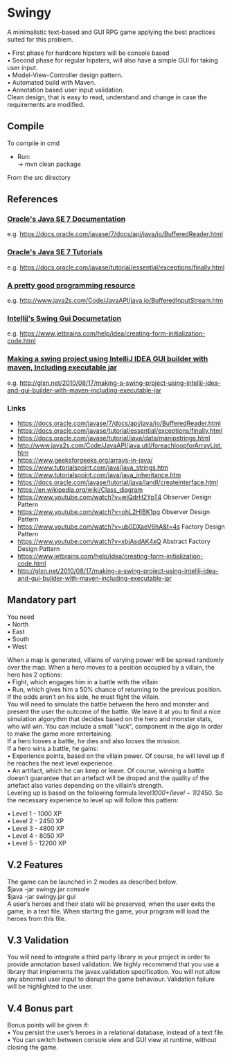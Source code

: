 # Swingy  

A minimalistic text-based and GUI RPG game applying the best
practices suited for this problem. 

• First phase for hardcore hipsters will be console based  
• Second phase for regular hipsters, will also have a simple GUI for taking user
input.  
• Model-View-Controller design pattern.  
• Automated build with Maven.  
• Annotation based user input validation.  
Clean design, that is easy to read, understand and change in case the requirements are modified. 

## Compile
To compile in cmd  
* Run:  
   -> mvn clean package 

From the src directory   

## References

### [Oracle's Java SE 7 Documentation](https://docs.oracle.com/javase/7/docs/api/)  
e.g. https://docs.oracle.com/javase/7/docs/api/java/io/BufferedReader.html

### [Oracle's Java SE 7 Tutorials](https://docs.oracle.com/javase/tutorial/essential/)  
e.g. https://docs.oracle.com/javase/tutorial/essential/exceptions/finally.html

### [A pretty good programming resource](http://www.java2s.com/)
e.g. http://www.java2s.com/Code/JavaAPI/java.io/BufferedInputStream.htm

### [Intellij's Swing Gui Documetation](https://www.jetbrains.com/help/idea/creating-form-initialization-code.html)
e.g. https://www.jetbrains.com/help/idea/creating-form-initialization-code.html

### [Making a swing project using IntelliJ IDEA GUI builder with maven, Including executable jar](http://glxn.net/2010/08/17/making-a-swing-project-using-intellij-idea-and-gui-builder-with-maven-including-executable-jar)
e.g. http://glxn.net/2010/08/17/making-a-swing-project-using-intellij-idea-and-gui-builder-with-maven-including-executable-jar

### Links  
*   https://docs.oracle.com/javase/7/docs/api/java/io/BufferedReader.html  
*   https://docs.oracle.com/javase/tutorial/essential/exceptions/finally.html  
*   https://docs.oracle.com/javase/tutorial/java/data/manipstrings.html  
*   http://www.java2s.com/Code/JavaAPI/java.util/foreachloopforArrayList.htm  
*   https://www.geeksforgeeks.org/arrays-in-java/  
*   https://www.tutorialspoint.com/java/java_strings.htm  
*   https://www.tutorialspoint.com/java/java_inheritance.htm  
*   https://docs.oracle.com/javase/tutorial/java/IandI/createinterface.html
*   https://en.wikipedia.org/wiki/Class_diagram  
*   https://www.youtube.com/watch?v=wiQdrH2YpT4 Observer Design Pattern  
*   https://www.youtube.com/watch?v=ohL2HIBK1pg Observer Design Pattern  
*   https://www.youtube.com/watch?v=ub0DXaeV6hA&t=4s Factory Design Pattern  
*   https://www.youtube.com/watch?v=xbjAsdAK4xQ Abstract Factory Design Pattern  
*   https://www.jetbrains.com/help/idea/creating-form-initialization-code.html
*   http://glxn.net/2010/08/17/making-a-swing-project-using-intellij-idea-and-gui-builder-with-maven-including-executable-jar  


## Mandatory part  
You need  
• North  
• East  
• South  
• West  

When a map is generated, villains of varying power will be spread randomly over the
map. When a hero moves to a position occupied by a villain, the hero has 2 options:  
• Fight, which engages him in a battle with the villain  
• Run, which gives him a 50% chance of returning to the previous position. If the
odds aren’t on his side, he must fight the villain.  
You will need to simulate the battle between the hero and monster and present the
user the outcome of the battle. We leave it at you to find a nice simulation algorythm
that decides based on the hero and monster stats, who will win. You can include a small
"luck", component in the algo in order to make the game more entertaining.  
If a hero looses a battle, he dies and also looses the mission.  
If a hero wins a battle, he gains:  
• Experience points, based on the villain power. Of course, he will level up if he
reaches the next level experience.  
• An artifact, which he can keep or leave. Of course, winning a battle doesn’t guarantee
that an artefact will be droped and the quality of the artefact also varies
depending on the villain’s strength.  
Leveling up is based on the following formula level*1000+(level − 1)2*450. So the
necessary experience to level up will follow this pattern:
  
• Level 1 - 1000 XP  
• Level 2 - 2450 XP  
• Level 3 - 4800 XP  
• Level 4 - 8050 XP  
• Level 5 - 12200 XP
  
## V.2 Features  
The game can be launched in 2 modes as described below.  
$java -jar swingy.jar console  
$java -jar swingy.jar gui  
A user’s heroes and their state will be preserved, when the user exits the game, in a
text file. When starting the game, your program will load the heroes from this file.    

## V.3 Validation  
You will need to integrate a third party library in your project in order to provide annotation
based validation. We highly recommend that you use a library that implements
the javax.validation specification.
You will not allow any abnormal user input to disrupt the game behaviour. Validation
failure will be highlighted to the user.  

## V.4 Bonus part
Bonus points will be given if:  
• You persist the user’s heroes in a relational database, instead of a text file.  
• You can switch between console view and GUI view at runtime, without closing the
game.  